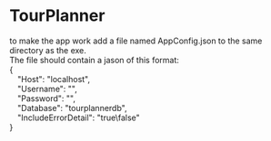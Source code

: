 # TourPlanner

to make the app work add a file named AppConfig.json to the same directory as the exe.\
The file should contain a jason of this format:\
{\
 &emsp;"Host": "localhost",\
 &emsp;"Username": "",\
 &emsp;"Password": "",\
 &emsp;"Database": "tourplannerdb",\
 &emsp;"IncludeErrorDetail": "true\false"\
}
